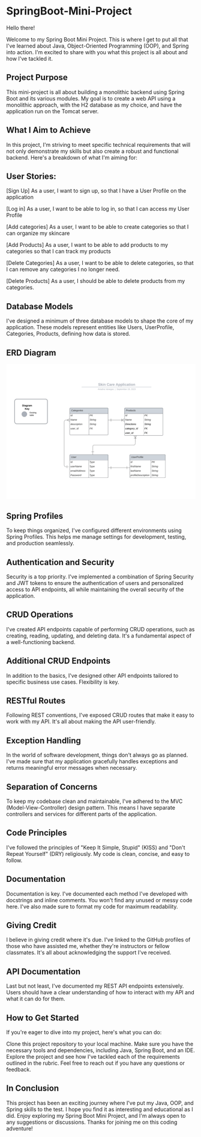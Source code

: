# SpringBoot-Mini-Project

Hello there!

Welcome to my Spring Boot Mini Project. This is where I get to put all that I've learned about Java, Object-Oriented Programming (OOP), and Spring into action. I'm excited to share with you what this project is all about and how I've tackled it.

## Project Purpose

This mini-project is all about building a monolithic backend using Spring Boot and its various modules. My goal is to create a web API using a monolithic approach, with the H2 database as my choice, and have the application run on the Tomcat server.

## What I Aim to Achieve

In this project, I'm striving to meet specific technical requirements that will not only demonstrate my skills but also create a robust and functional backend. Here's a breakdown of what I'm aiming for:

## User Stories:

[Sign Up] As a user, I want to sign up, so that I have a User Profile on the application

[Log in] As a user, I want to be able to log in, so that I can access my User Profile

[Add categories] As a user, I want to be able to create categories so that I can organize my skincare

[Add Products] As a user, I want to be able to add products to my categories so that I can track my products

[Delete Categories] As a user, I want to be able to delete categories, so that I can remove any categories I no longer need.

[Delete Products] As a user, I should be able to delete products from my categories.

## Database Models

I've designed a minimum of three database models to shape the core of my application. These models represent entities like Users, UserProfile, Categories, Products, defining how data is stored.

## ERD Diagram

<img src="/Model databases.png" alt="Alt text" title="Optional title">


## Spring Profiles

To keep things organized, I've configured different environments using Spring Profiles. This helps me manage settings for development, testing, and production seamlessly.

## Authentication and Security

Security is a top priority. I've implemented a combination of Spring Security and JWT tokens to ensure the authentication of users and personalized access to API endpoints, all while maintaining the overall security of the application.

## CRUD Operations

I've created API endpoints capable of performing CRUD operations, such as creating, reading, updating, and deleting data. It's a fundamental aspect of a well-functioning backend.

## Additional CRUD Endpoints

In addition to the basics, I've designed other API endpoints tailored to specific business use cases. Flexibility is key.

## RESTful Routes

Following REST conventions, I've exposed CRUD routes that make it easy to work with my API. It's all about making the API user-friendly.

## Exception Handling

In the world of software development, things don't always go as planned. I've made sure that my application gracefully handles exceptions and returns meaningful error messages when necessary.

## Separation of Concerns

To keep my codebase clean and maintainable, I've adhered to the MVC (Model-View-Controller) design pattern. This means I have separate controllers and services for different parts of the application.

## Code Principles

I've followed the principles of "Keep It Simple, Stupid" (KISS) and "Don't Repeat Yourself" (DRY) religiously. My code is clean, concise, and easy to follow.

## Documentation

Documentation is key. I've documented each method I've developed with docstrings and inline comments. You won't find any unused or messy code here. I've also made sure to format my code for maximum readability.

## Giving Credit

I believe in giving credit where it's due. I've linked to the GitHub profiles of those who have assisted me, whether they're instructors or fellow classmates. It's all about acknowledging the support I've received.

## API Documentation

Last but not least, I've documented my REST API endpoints extensively. Users should have a clear understanding of how to interact with my API and what it can do for them.

## How to Get Started

If you're eager to dive into my project, here's what you can do:

Clone this project repository to your local machine.
Make sure you have the necessary tools and dependencies, including Java, Spring Boot, and an IDE.
Explore the project and see how I've tackled each of the requirements outlined in the rubric.
Feel free to reach out if you have any questions or feedback.

## In Conclusion

This project has been an exciting journey where I've put my Java, OOP, and Spring skills to the test. I hope you find it as interesting and educational as I did. Enjoy exploring my Spring Boot Mini Project, and I'm always open to any suggestions or discussions. Thanks for joining me on this coding adventure!
